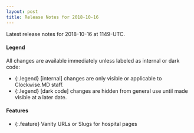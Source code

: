 ```yaml
---
layout: post
title: Release Notes for 2018-10-16
---
```


Latest release notes for 2018-10-16 at 1149-UTC.

<div class='legend' markdown='1'>

#### Legend

All changes are available immediately unless labeled as internal or dark code:

- {:.legend} [internal] changes are only visible or applicable to Clockwise.MD staff.
- {:.legend} [dark code] changes are hidden from general use until made visible at a later date.

</div>

<div class='features' markdown='1'>

#### Features

- {:.feature} Vanity URLs or Slugs for hospital pages

</div>

